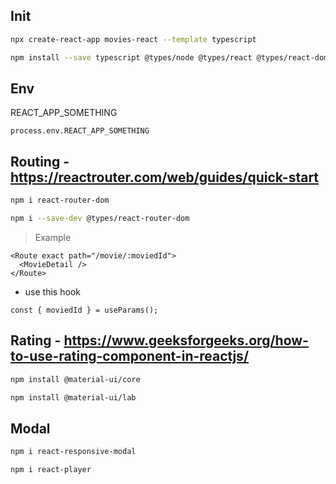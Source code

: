 ## Init
```sh
npx create-react-app movies-react --template typescript 
```

```sh
npm install --save typescript @types/node @types/react @types/react-dom @types/jest
```

## Env
REACT_APP_SOMETHING
```tsx
process.env.REACT_APP_SOMETHING
```

## Routing - https://reactrouter.com/web/guides/quick-start
```sh
npm i react-router-dom
```

```sh
npm i --save-dev @types/react-router-dom
```
> Example

```tsx
<Route exact path="/movie/:moviedId">
  <MovieDetail />
</Route>
```
- use this hook
```tsx
const { moviedId } = useParams();
```
## Rating - https://www.geeksforgeeks.org/how-to-use-rating-component-in-reactjs/

```sh
npm install @material-ui/core
```
```sh
npm install @material-ui/lab
```

## Modal


```sh
npm i react-responsive-modal
```
```sh
npm i react-player
```
